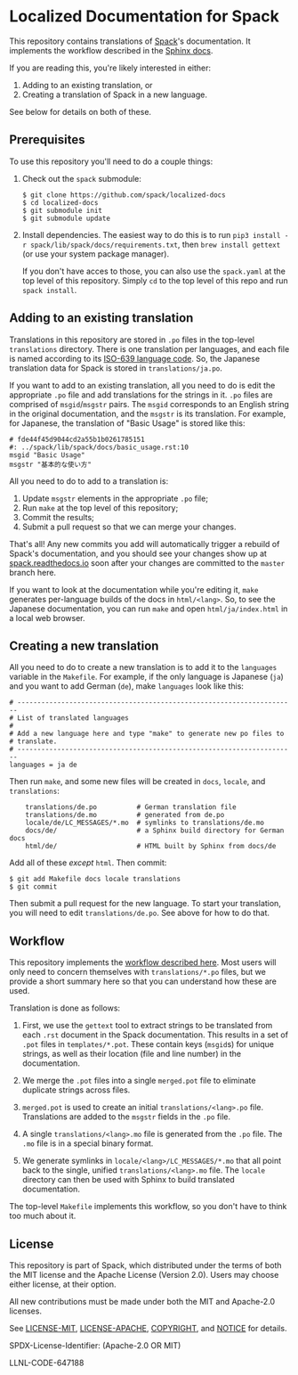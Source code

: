 # Localized Documentation for Spack

This repository contains translations of [Spack](/spack/spack)'s
documentation.  It implements the workflow described in the
[Sphinx docs](https://www.sphinx-doc.org/en/master/usage/advanced/intl.html).

If you are reading this, you're likely interested in either:

1. Adding to an existing translation, or
2. Creating a translation of Spack in a new language.

See below for details on both of these.

Prerequisites
-------------------------------------

To use this repository you'll need to do a couple things:

1. Check out the `spack` submodule:

   ```console
   $ git clone https://github.com/spack/localized-docs
   $ cd localized-docs
   $ git submodule init
   $ git submodule update
   ```

2. Install dependencies.  The easiest way to do this is to run `pip3
   install -r spack/lib/spack/docs/requirements.txt`, then `brew install
   gettext` (or use your system package manager).

   If you don't have acces to those, you can also use the `spack.yaml` at
   the top level of this repository.  Simply `cd` to the top level of
   this repo and run `spack install`.


Adding to an existing translation
-------------------------------------

Translations in this repository are stored in `.po` files in the
top-level `translations` directory.  There is one translation per
languages, and each file is named according to its
[ISO-639 language code](https://www.gnu.org/software/gettext/manual/html_node/Language-Codes.html#Language-Codes).
So, the Japanese translation data for Spack is stored in
`translations/ja.po`.

If you want to add to an existing translation, all you need to do is edit
the appropriate `.po` file and add translations for the strings in it.
`.po` files are comprised of `msgid`/`msgstr` pairs.  The `msgid`
corresponds to an English string in the original documentation, and the
`msgstr` is its translation.  For example, for Japanese, the translation
of "Basic Usage" is stored like this:

```
# fde44f45d9044cd2a55b1b0261785151
#: ../spack/lib/spack/docs/basic_usage.rst:10
msgid "Basic Usage"
msgstr "基本的な使い方"
```

All you need to do to add to a translation is:

1. Update `msgstr` elements in the appropriate `.po` file;
2. Run `make` at the top level of this repository;
3. Commit the results;
4. Submit a pull request so that we can merge your changes.

That's all!  Any new commits you add will automatically trigger a rebuild
of Spack's documentation, and you should see your changes show up at
[spack.readthedocs.io](https://spack.readthedocs.io/) soon after your
changes are committed to the `master` branch here.

If you want to look at the documentation while you're editing it, `make`
generates per-language builds of the docs in `html/<lang>`.  So, to see
the Japanese documentation, you can run `make` and open
`html/ja/index.html` in a local web browser.

Creating a new translation
------------------------------

All you need to do to create a new translation is to add it to the
`languages` variable in the `Makefile`.  For example, if the only
language is Japanese (`ja`) and you want to add German (`de`), make
`languages` look like this:

```make
# ----------------------------------------------------------------------
# List of translated languages
#
# Add a new language here and type "make" to generate new po files to
# translate.
# ----------------------------------------------------------------------
languages = ja de
```

Then run `make`, and some new files will be created in `docs`, `locale`,
and `translations`:

```
    translations/de.po          # German translation file
    translations/de.mo          # generated from de.po
    locale/de/LC_MESSAGES/*.mo  # symlinks to translations/de.mo
    docs/de/                    # a Sphinx build directory for German docs
    html/de/                    # HTML built by Sphinx from docs/de
```

Add all of these *except* `html`. Then commit:

```console
$ git add Makefile docs locale translations
$ git commit
```

Then submit a pull request for the new language.  To start your
translation, you will need to edit `translations/de.po`.  See above for
how to do that.

Workflow
----------------

This repository implements the
[workflow described here](https://www.sphinx-doc.org/en/master/usage/advanced/intl.html).
Most users will only need to concern themselves with `translations/*.po`
files, but we provide a short summary here so that you can understand how
these are used.

Translation is done as follows:

1. First, we use the `gettext` tool to extract strings to be translated
   from each `.rst` document in the Spack documentation. This results in
   a set of `.pot` files in `templates/*.pot`.  These contain keys
   (`msgid`s) for unique strings, as well as their location (file and
   line number) in the documentation.

2. We merge the `.pot` files into a single `merged.pot` file to eliminate
   duplicate strings across files.

3. `merged.pot` is used to create an initial `translations/<lang>.po`
   file.  Translations are added to the `msgstr` fields in the `.po`
   file.

4. A single `translations/<lang>.mo` file is generated from the `.po`
   file. The `.mo` file  is in a special binary format.

5. We generate symlinks in `locale/<lang>/LC_MESSAGES/*.mo` that all
   point back to the single, unified `translations/<lang>.mo` file.  The
   `locale` directory can then be used with Sphinx to build translated
   documentation.

The top-level `Makefile` implements this workflow, so you don't have to
think too much about it.


License
----------------

This repository is part of Spack, which distributed under the terms of
both the MIT license and the Apache License (Version 2.0). Users may
choose either license, at their option.

All new contributions must be made under both the MIT and Apache-2.0
licenses.

See [LICENSE-MIT](https://github.com/spack/localized-docs/blob/master/LICENSE-MIT),
[LICENSE-APACHE](https://github.com/spack/localized-docs//blob/master/LICENSE-APACHE),
[COPYRIGHT](https://github.com/spack/localized-docs/blob/master/COPYRIGHT),
and [NOTICE](https://github.com/spack/localized-docs/blob/master/NOTICE)
for details.

SPDX-License-Identifier: (Apache-2.0 OR MIT)

LLNL-CODE-647188
